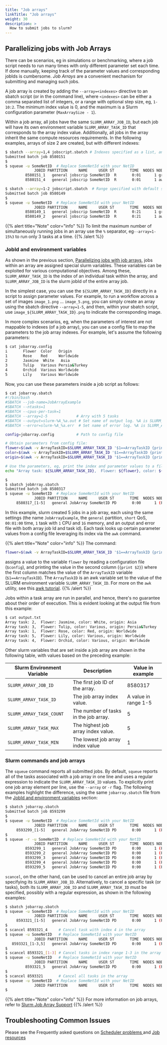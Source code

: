 ```yaml
---
title: "Job arrays"
linkTitle: "Job arrays"
weight: 30
description: >
  How to submit jobs to slurm?
---
```



## Parallelizing jobs with Job Arrays

There can be scenarios, eg in simulations or benchmarking, where a job script needs to run many times with only different parameter set each time. If done manually, keeping track of the parameter values and corresponding jobIds is cumbersome. _Job Arrays_ are a convenient mechanism for submitting and managing such jobs. 

A job array is created by adding the `--array=<indexes>` directive to an sbatch script (or in the command line), where `<indexes>` can be either a comma separated list of integers, or a range with optional step size, eg, `1-10:2`. The minimum index value is 0, and the maximum is a Slurm configuration parameter (`MaxArraySize - 1`).

Within a job array, all jobs have the same `SLURM_ARRAY_JOB_ID`, but each job will have its own environment variable `SLURM_ARRAY_TASK_ID` that corresponds to the array index value. Additionally, all jobs in the array inherit the same compute resources requirements. In the following examples, arrays of size 2 are created, but with different indexes:


```bash
$ sbatch --array=1,4 jobscript.sbatch # Indexes specified as a list, and have values 1 and 4
Submitted batch job 8580151
$
$ squeue -u SomeNetID  # Replace SomeNetId with your NetID 
             JOBID PARTITION     NAME     USER ST       TIME  NODES NODELIST(REASON)
         8580151_1   general jobscrip SomeNetID  R       0:01      1 grs4
         8580151_4   general jobscrip SomeNetID  R       0:01      1 awi18
```


```bash
$ sbatch --array=1-2 jobscript.sbatch  # Range specified with default step size = 1. Index have values 1 and 2
Submitted batch job 8580149
$
$ squeue -u SomeNetID  # Replace SomeNetId with your NetID 
             JOBID PARTITION     NAME     USER ST       TIME  NODES NODELIST(REASON)
         8580149_1   general jobscrip SomeNetID  R       0:21      1 grs4
         8580149_2   general jobscrip SomeNetID  R       0:21      1 awi18
```

{{% alert title="Note" color="info" %}}
To limit the maximum number of simultaneously running jobs in an array use the `%` separator, eg`--array=1-15%3` to run only 3 tasks at a time. 
{{% /alert %}}

### JobId and environment variables

As shown in the previous section, [Parallelizing jobs with job arrays](#parallelizing-jobs-with-job-arrays), jobs within an array are assigned special slurm variables. These variables can be exploited for various computational objectives. Among these, `SLURM_ARRAY_TASK_ID` is the index of an individual task within the array, and  `SLURM_ARRAY_JOB_ID` is the slurm jobId of the entire array job.


In the simplest case, you can use the `${SLURM_ARRAY_TASK_ID}` directly in a script to assign parameter values. For example, to run a workflow across a set of images `image_1.png` ... `image_5.png`, you can simply create an array using the sbatch directive `--array=1-5`, and then, within your sbatch script, use `image_${SLURM_ARRAY_TASK_ID}.png` to indicate the corresponding image.

In more complex scenarios, eg, when the parameters of interest are not mappable to indexes (of a job array), you can use a config file to map the parameters to the job array indexes. For example, let's assume the following parameters:

```bash
$ cat jobarray.config
i       Flower  Color   Origin  
1       Rose    Red     Worldwide
2       Jasmine  White   Asia
3       Tulip   Various Persia&Turkey
4       Orchid  Various Worldwide
5       Lily    Various Worldwide
```
Now, you can use these parameters inside a job script as follows:

```bash
$ cat jobarray.sbatch
#!/bin/bash
#SBATCH --job-name=JobArrayExample
#SBATCH --ntasks=1
#SBATCH --cpus-per-task=1
#SBATCH --array=1-5             # Arry with 5 tasks
#SBATCH --output=slurm-%A_%a.out # Set name of output log. %A is SLURM_ARRAY_JOB_ID and %a is SLURM_ARRAY_TASK_ID
#SBATCH --error=slurm-%A_%a.err  # Set name of error log. %A is SLURM_ARRAY_JOB_ID and %a is SLURM_ARRAY_TASK_ID

config=jobarray.config          # Path to config file

# Obtain parameters from config file:
flower=$(awk -v ArrayTaskID=$SLURM_ARRAY_TASK_ID '$1==ArrayTaskID {print $2}' $config)
color=$(awk -v ArrayTaskID=$SLURM_ARRAY_TASK_ID '$1==ArrayTaskID {print $3}' $config)
origin=$(awk -v ArrayTaskID=$SLURM_ARRAY_TASK_ID '$1==ArrayTaskID {print $4}' $config)

# Use the parameters, eg, print the index and parameter values to a file:
echo "Array task: ${SLURM_ARRAY_TASK_ID},  Flower: ${flower}, color: ${color}, origin: ${origin}" >> output.txt

$
$ sbatch jobArray.sbatch
Submitted batch job 8580317
$ squeue -u SomeNetID  # Replace SomeNetId with your NetID 
             JOBID PARTITION     NAME     USER ST       TIME  NODES NODELIST(REASON)
     8580317_[1-5]   general JobArray SomeNetID PD       0:00      1 (Priority)     
```

In this example, slurm created 5 jobs in a job array, each using the same settings (the name `JobArrayExample`, the `general` partition, `short` QoS, `00:01:00` time, `1` task with `1` CPU and `1G` memory, and an output and error file with both array job Id and task id). Each task looks up certain parameter values from a config file leveraging its index via the `awk` command. 


{{% alert title="Note" color="info" %}}
The command:
```bash
flower=$(awk -v ArrayTaskID=$SLURM_ARRAY_TASK_ID '$1==ArrayTaskID {print $2}' $config)
```
assigns a value to the variable `flower` by reading a configuration file (`$config`), and printing the value in the second column (`{print $2}`) where the first column matches the value of the `ArrayTaskID` variable (`$1==ArrayTaskID`). The `ArrayTaskID` is an awk variable set to the value of the SLURM environment variable `SLURM_ARRAY_TASK_ID`. 
For more on the `awk` utility, see this [awk tutorial](https://blog.jpalardy.com/posts/awk-tutorial-part-1/).
{{% /alert %}}

Jobs within a task array are run in parallel, and hence, there's no guarantee about their order of execution. This is evident looking at the output file from this example:

```bash
$ cat output.txt
Array task: 2,  Flower: Jasmine, color: White, origin: Asia
Array task: 3,  Flower: Tulip, color: Various, origin: Persia&Turkey
Array task: 1,  Flower: Rose, color: Red, origin: Worldwide
Array task: 5,  Flower: Lily, color: Various, origin: Worldwide
Array task: 4,  Flower: Orchid, color: Various, origin: Worldwide
```

Other slurm variables that are set inside a job array are shown in the following table, with values based on the preceding example:

|Slurm Environment Variable |	Description | Value in example |
| ------------------------- | ----------- | ---------------- |
| `SLURM_ARRAY_JOB_ID` | The first job ID of the array. | 8580317 |
| `SLURM_ARRAY_TASK_ID` | The job array index value. | A value in range 1-5 |
| `SLURM_ARRAY_TASK_COUNT` | The number of tasks in the job array.| 5 |
| `SLURM_ARRAY_TASK_MAX` | The highest job array index value.| 5 |
| `SLURM_ARRAY_TASK_MIN` | The lowest job array index value| 1 |

### Slurm commands and job arrays

The `squeue` command reports all submitted jobs. By default, `squeue` reports all of the tasks associated with a job array in one line and uses a regular expression to indicate the `SLURM_ARRAY_TASK_ID` values. To explicitly print one job array element per line, use the `--array` or `-r` flag. The following examples highlight the difference, using the same `jobarray.sbatch` file from the [JobId and environment variables](#jobid-and-environment-variables) section:

```bash
$ sbatch jobarray.sbatch 
Submitted batch job 8593299
$
$ squeue -u SomeNetID  # Replace SomeNetId with your NetID 
             JOBID PARTITION     NAME     USER ST       TIME  NODES NODELIST(REASON)
     8593299_[1-5]   general JobArray SomeNetID PD       0:00      1 (Priority)
$     
$ squeue -r -u SomeNetID  # Replace SomeNetId with your NetID 
             JOBID PARTITION     NAME     USER ST       TIME  NODES NODELIST(REASON)
         8593299_1   general JobArray SomeNetID PD       0:00      1 (Priority)
         8593299_2   general JobArray SomeNetID PD       0:00      1 (Priority)
         8593299_3   general JobArray SomeNetID PD       0:00      1 (Priority)
         8593299_4   general JobArray SomeNetID PD       0:00      1 (Priority)
         8593299_5   general JobArray SomeNetID PD       0:00      1 (Priority)
```


`scancel`, on the other hand, can be used to cancel an entire job array by specifying its  `SLURM_ARRAY_JOB_ID`. Alternatively, to cancel a specific task (or tasks), both its `SLURM_ARRAY_JOB_ID` and `SLURM_ARRAY_TASK_ID` must be specified, possibly with a regular expression, as shown in the following examples:

```bash
$ sbatch jobarray.sbatch
$ squeue -u SomeNetID  # Replace SomeNetId with your NetID 
             JOBID PARTITION     NAME     USER ST       TIME  NODES NODELIST(REASON)
     8593321_[1-5]   general JobArray SomeNetID PD       0:00      1 (Priority)
$     
$ scancel 8593321_4     # Cancel task with index 4 in the array
$ squeue -u SomeNetID   # Replace SomeNetId with your NetID 
             JOBID PARTITION     NAME     USER ST       TIME  NODES NODELIST(REASON)
   8593321_[1-3,5]   general JobArray SomeNetID PD       0:00      1 (Priority)
$
$ scancel 8593321_[1-3] # Cancel tasks in index range 1-3 in the array
$ squeue -u SomeNetID   # Replace SomeNetId with your NetID 
             JOBID PARTITION     NAME     USER ST       TIME  NODES NODELIST(REASON)
         8593321_5   general JobArray SomeNetID PD       0:00      1 (Priority)
$
$ scancel 8593321       # Cancel all tasks in the array
$ squeue -u SomeNetID  # Replace SomeNetId with your NetID 
             JOBID PARTITION     NAME     USER ST       TIME  NODES NODELIST(REASON)
$ 
```

{{% alert title="Note" color="info" %}}
For more information on job arrays, refer to [Slurm Job Array Support](https://slurm.schedmd.com/job_array.html)
{{% /alert %}}

## Troubleshooting Common Issues 

Please see the Frequently asked questions on [Scheduler problems ](../../support/faqs/scheduler/) and [Job resources](../../support/faqs/job_resources/)

<!--
see this example: https://www.nhr.kit.edu/userdocs/horeka/batch/
-->

